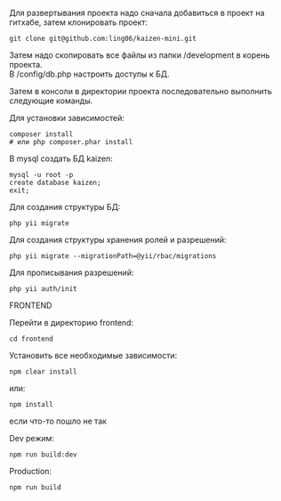 Для развертывания проекта надо сначала добавиться в проект на гитхабе, затем клонировать проект:
~~~
git clone git@github.com:ling06/kaizen-mini.git
~~~

Затем надо скопировать все файлы из папки /development в корень проекта.  
В /config/db.php настроить доступы к БД.

Затем в консоли в директории проекта последовательно выполнить следующие команды.

Для установки зависимостей:
~~~
composer install
# или php composer.phar install
~~~

В mysql создать БД kaizen:
~~~
mysql -u root -p
create database kaizen;
exit;
~~~

Для создания структуры БД:
~~~
php yii migrate
~~~

Для создания структуры хранения ролей и разрешений:
~~~
php yii migrate --migrationPath=@yii/rbac/migrations
~~~

Для прописывания разрешений:
~~~
php yii auth/init
~~~

FRONTEND

Перейти в директорию frontend:
~~~
cd frontend
~~~

Установить все необходимые зависимости:
~~~
npm clear install
~~~
или: 
~~~
npm install
~~~
если что-то пошло не так

Dev режим:
~~~
npm run build:dev
~~~

Production: 
~~~
npm run build
~~~